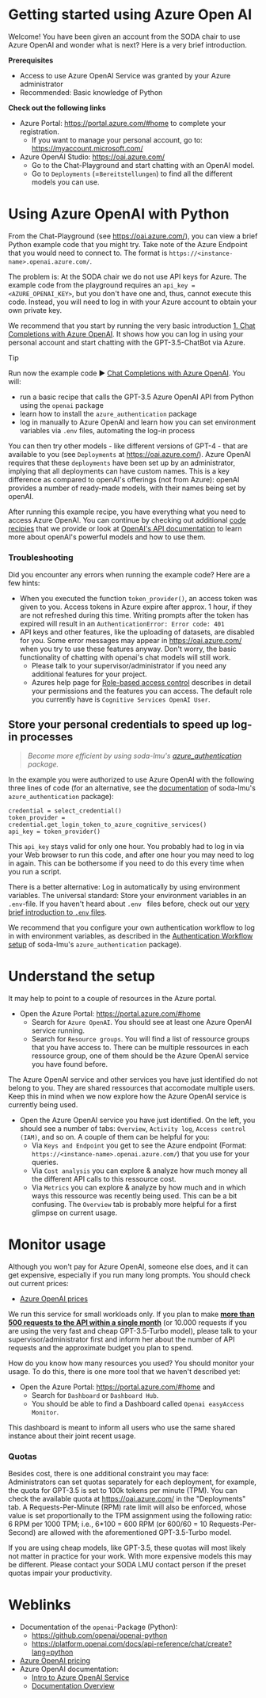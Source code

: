 # Getting started using Azure Open AI

Welcome! You have been given an account from the SODA chair to use Azure OpenAI and wonder what is next? Here is a very brief introduction.

**Prerequisites**

- Access to use Azure OpenAI Service was granted by your Azure administrator
- Recommended: Basic knowledge of Python

**Check out the following links**

- Azure Portal: https://portal.azure.com/#home to complete your registration.
    - If you want to manage your personal account, go to: https://myaccount.microsoft.com/
- Azure OpenAI Studio: https://oai.azure.com/
    - Go to the Chat-Playground and start chatting with an OpenAI model.
    - Go to `Deployments` (=`Bereitstellungen`) to find all the different models you can use.

# Using Azure OpenAI with Python

From the Chat-Playground (see https://oai.azure.com/), you can view a brief Python example code that you might try. Take note of the Azure Endpoint that you would need to connect to. The format is `https://<instance-name>.openai.azure.com/`.

The problem is: At the SODA chair we do not use API keys for Azure. The example code from the playground requires an `api_key = <AZURE_OPENAI_KEY>`, but you don't have one and, thus, cannot execute this code. Instead, you will need to log in with your Azure account to obtain your own private key.

We recommend that you start by running the very basic introduction [1. Chat Completions with Azure OpenAI](../code-recipies/soda_starter_code_Azure_OpenAI.py). It shows how you can log in using your personal account and start chatting with the GPT-3.5-ChatBot via Azure.

> [!TIP]
> Run now the example code :arrow_forward: [Chat Completions with Azure OpenAI](../code-recipies/soda_starter_code_Azure_OpenAI.py). You will:
> - run a basic recipe that calls the GPT-3.5 Azure OpenAI API from Python using the `openai` package
> - learn how to install the `azure_authentication` package
> - log in manually to Azure OpenAI and learn how you can set environment variables via `.env` files, 
>   automating the log-in process

You can then try other models - like different versions of GPT-4 - that are available to you (see `Deployments` at https://oai.azure.com/). Azure OpenAI requires that these `deployments` have been set up by an administrator, implying that all deployments can have custom names. This is a key difference as compared to openAI's offerings (not from Azure): openAI provides a number of ready-made models, with their names being set by openAI.

After running this example recipe, you have everything what you need to access Azure OpenAI. You can continue by checking out additional [code recipies](../code-recipies/) that we provide or look at [OpenAI's API documentation](https://platform.openai.com/docs/introduction) to learn more about openAI's powerful models and how to use them.

### Troubleshooting

Did you encounter any errors when running the example code? Here are a few hints:

- When you executed the function `token_provider()`, an access token was given to you. Access tokens in Azure expire after approx. 1 hour, if they are not refreshed during this time. Writing prompts after the token has expired will result in an `AuthenticationError: Error code: 401`
- API keys and other features, like the uploading of datasets, are disabled for you. Some error messages may appear in https://oai.azure.com/ when you try to use these features anyway. Don't worry, the basic functionality of chatting with openai's chat models will still work. 
    - Please talk to your supervisor/administrator if you need any additional features for your project.
    - Azures help page for [Role-based access control](https://learn.microsoft.com/en-us/azure/ai-services/openai/how-to/role-based-access-control) describes in detail your permissions and the features you can access. The default role you currently have is `Cognitive Services OpenAI User`.

## Store your personal credentials to speed up log-in processes

> *Become more efficient by using soda-lmu's [azure_authentication](https://github.com/soda-lmu/azure-auth-helper-python) package.*

In the example you were authorized to use Azure OpenAI with the following three lines of code (for an alternative, 
see the [documentation](https://github.com/soda-lmu/azure-auth-helper-python) of soda-lmu's `azure_authentication` package):

```
credential = select_credential()
token_provider = credential.get_login_token_to_azure_cognitive_services()
api_key = token_provider()
```

This `api_key` stays valid for only one hour. You probably had to log in via your Web browser to run this code, and after one hour you may need to log in again. This can be bothersome if you need to do this
every time when you run a script.

There is a better alternative: Log in automatically by using environment variables. The universal standard:
Store your environment variables in an `.env`-file. If you haven't heard about `.env ` files before, check out our [very brief introduction to `.env` files](../technological-literacy/env-files.md).

We recommend that you configure your own 
authentication workflow to log in with environment variables, as 
described in the [Authentication Workflow setup](https://github.com/soda-lmu/azure-auth-helper-python/blob/main/AuthenticationWorkflowSetup.md) of soda-lmu's `azure_authentication` package).

# Understand the setup

It may help to point to a couple of resources in the Azure portal.

- Open the Azure Portal: https://portal.azure.com/#home
    - Search for `Azure OpenAI`. You should see at least one Azure OpenAI service running.
    - Search for `Resource groups`. You will find a list of ressource groups that you have access to. There can be multiple ressources in each ressource group, one of them should be the Azure OpenAI service you have found before.

The Azure OpenAI service and other services you have just identified do not belong to you. They are shared ressources that accomodate multiple users. Keep this in mind when we now explore how the Azure OpenAI service is currently being used.

- Open the Azure OpenAI service you have just identified. On the left, you should see a number of tabs: `Overview`, `Activity log`, `Access control (IAM)`, and so on. A couple of them can be helpful for you:
    - Via `Keys and Endpoint` you get to see the Azure endpoint (Format: `https://<instance-name>.openai.azure.com/`) that you use for your queries.
    - Via `Cost analysis` you can explore & analyze how much money all the different API calls to this ressource cost.
    - Via `Metrics` you can explore & analyze by how much and in which ways this ressource was recently being used. This can be a bit confusing. The `Overview` tab is probably more helpful for a first glimpse on current usage.
 
# Monitor usage

Although you won't pay for Azure OpenAI, someone else does, and it can get expensive, especially if you run many long prompts. You should check out current prices:

- [Azure OpenAI prices](https://azure.microsoft.com/en-us/pricing/details/cognitive-services/openai-service/)

We run this service for small workloads only. If you plan to make <ins>**more than 500 requests to the API within a single month**</ins> (or 10.000 requests if you are using the very fast and cheap GPT-3.5-Turbo model), please talk to your supervisor/administrator first and inform her about the number of API requests and the approximate budget you plan to spend.

How do you know how many resources you used? You should monitor your usage. To do this, there is one more tool that we haven't described yet:

- Open the Azure Portal: https://portal.azure.com/#home and 
    - Search for `Dashboard` or `Dashboard Hub`.
    - You should be able to find a Dashboard called `Openai easyAccess Monitor`.

This dashboard is meant to inform all users who use the same shared instance about their joint recent usage.

### Quotas

Besides cost, there is one additional constraint you may face: Administrators can set quotas separately for each deployment, for example, the quota for GPT-3.5 is set to 100k tokens per minute (TPM). You can check the available quota at https://oai.azure.com/ in the "Deployments" tab. A Requests-Per-Minute (RPM) rate limit will also be enforced, whose value is set proportionally to the TPM assignment using the following ratio: 6 RPM per 1000 TPM; i.e., 6*100 = 600 RPM (or 600/60 = 10 Requests-Per-Second) are allowed with the aforementioned GPT-3.5-Turbo model.

If you are using cheap models, like GPT-3.5, these quotas will most likely not matter in practice for your work. With more expensive models this may be different. Please contact your SODA LMU contact person if the preset quotas impair your productivity.

# Weblinks

- Documentation of the `openai`-Package (Python):
    - https://github.com/openai/openai-python
    - https://platform.openai.com/docs/api-reference/chat/create?lang=python
- [Azure OpenAI pricing](https://azure.microsoft.com/en-us/pricing/details/cognitive-services/openai-service/#pricing)
- Azure OpenAI documentation:
    - [Intro to Azure OpenAI Service](https://learn.microsoft.com/en-us/training/modules/explore-azure-openai/)
    - [Documentation Overview](https://learn.microsoft.com/en-us/azure/ai-services/openai/)
